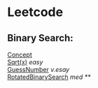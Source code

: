 # Leetcode

## Binary Search:

[Concept](https://github.com/thealgor/Leetcode/blob/master/easy/BinarySearch/GuessNumber.java) <br />
[Sqrt(x)](https://github.com/thealgor/Leetcode/blob/master/easy/SquareRoot.java) _easy_ <br />
[GuessNumber](https://github.com/thealgor/Leetcode/blob/master/easy/BinarySearch/GuessNumber.java) _v.esay_ <br />
[RotatedBinarySearch](https://github.com/thealgor/Leetcode/blob/master/medium/BinarySearch/RotatedBinarySearch.java) _med_ _**_ <br />
